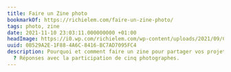 ```yaml
---
title: Faire un Zine photo
bookmarkOf: https://richielem.com/faire-un-zine-photo/
tags: photo, zine
date: 2021-11-10 23:03:11.000000000 +01:00
headImage: https://i0.wp.com/richielem.com/wp-content/uploads/2021/09/Capture-décran-2021-09-14-à-10.40.50.png?fit=600%2C339&ssl=1
uuid: 0B529A2E-1F88-4A6C-8416-BC7AD7095FC4
description: Pourquoi et comment faire un zine pour partager vos projets photographiques
  ? Réponses avec la participation de cinq photographes.
---
```



